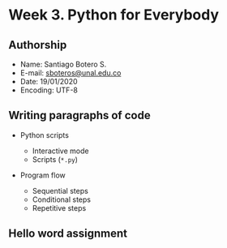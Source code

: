 # Week 3. Python for Everybody

## Authorship

+ Name: Santiago Botero S.
+ E-mail: sboteros@unal.edu.co
+ Date: 19/01/2020
+ Encoding: UTF-8

## Writing paragraphs of code

+ Python scripts
  - Interactive mode
  - Scripts (`*.py`)

+ Program flow
  - Sequential steps
  - Conditional steps
  - Repetitive steps

## Hello word assignment
